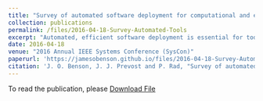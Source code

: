 ```yaml
---
title: "Survey of automated software deployment for computational and engineering research"
collection: publications
permalink: /files/2016-04-18-Survey-Automated-Tools
excerpt: "Automated, efficient software deployment is essential for today's modern cloud hosting providers. With advances in cloud technology, on demand cloud services offered by public providers are becoming increasingly powerful, anchoring the ecosystem of cloud services. Cloud infrastructure services are appealing in part because they enable customers to acquire and release infrastructure resources on demand for applications in response to load surges. This paper addresses the challenge of building an effective multi-cloud application deployment controller as a customer add-on outside of the cloud utility service itself. Such external controllers must function within the constraints of the cloud providers' APIs. In this paper, we describe the different steps necessary to deploy applications using such external controller. Then with a set of candidates for such external controllers, we use the proposed taxonomy to survey several management tools such as Chef, SaltStack, and Ansible for application automation on cloud computing services based on the defined model. We use the taxonomy and survey results not only to identify similarities and differences of the architectural approaches of cloud computing, but also to identify areas requiring further research."
date: 2016-04-18
venue: "2016 Annual IEEE Systems Conference (SysCon)"
paperurl: 'https://jamesobenson.github.io/files/2016-04-18-Survey-Automated-Tools.pdf'
citation: 'J. O. Benson, J. J. Prevost and P. Rad, "Survey of automated software deployment for computational and engineering research," 2016 Annual IEEE Systems Conference (SysCon), Orlando, FL, USA, 2016, pp. 1-6, doi: 10.1109/SYSCON.2016.7490666.'
---
```


To read the publication, please <a href="files/2016-04-18-Survey-Automated-Tools.pdf">Download File</a>
